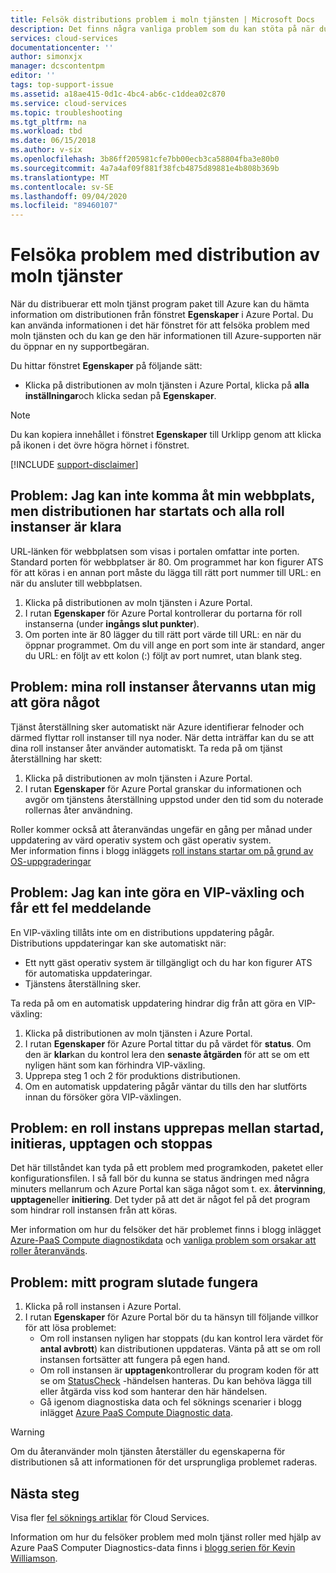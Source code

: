 ```yaml
---
title: Felsök distributions problem i moln tjänsten | Microsoft Docs
description: Det finns några vanliga problem som du kan stöta på när du distribuerar en moln tjänst till Azure. Den här artikeln innehåller lösningar på några av dem.
services: cloud-services
documentationcenter: ''
author: simonxjx
manager: dcscontentpm
editor: ''
tags: top-support-issue
ms.assetid: a18ae415-0d1c-4bc4-ab6c-c1ddea02c870
ms.service: cloud-services
ms.topic: troubleshooting
ms.tgt_pltfrm: na
ms.workload: tbd
ms.date: 06/15/2018
ms.author: v-six
ms.openlocfilehash: 3b86ff205981cfe7bb00ecb3ca58804fba3e80b0
ms.sourcegitcommit: 4a7a4af09f881f38fcb4875d89881e4b808b369b
ms.translationtype: MT
ms.contentlocale: sv-SE
ms.lasthandoff: 09/04/2020
ms.locfileid: "89460107"
---
```

# <a name="troubleshoot-cloud-service-deployment-problems"></a>Felsöka problem med distribution av moln tjänster
När du distribuerar ett moln tjänst program paket till Azure kan du hämta information om distributionen från fönstret **Egenskaper** i Azure Portal. Du kan använda informationen i det här fönstret för att felsöka problem med moln tjänsten och du kan ge den här informationen till Azure-supporten när du öppnar en ny supportbegäran.

Du hittar fönstret **Egenskaper** på följande sätt:

* Klicka på distributionen av moln tjänsten i Azure Portal, klicka på **alla inställningar**och klicka sedan på **Egenskaper**.

> [!NOTE]
> Du kan kopiera innehållet i fönstret **Egenskaper** till Urklipp genom att klicka på ikonen i det övre högra hörnet i fönstret.
>
>

[!INCLUDE [support-disclaimer](../../includes/support-disclaimer.md)]

## <a name="problem-i-cannot-access-my-website-but-my-deployment-is-started-and-all-role-instances-are-ready"></a>Problem: Jag kan inte komma åt min webbplats, men distributionen har startats och alla roll instanser är klara
URL-länken för webbplatsen som visas i portalen omfattar inte porten. Standard porten för webbplatser är 80. Om programmet har kon figurer ATS för att köras i en annan port måste du lägga till rätt port nummer till URL: en när du ansluter till webbplatsen.

1. Klicka på distributionen av moln tjänsten i Azure Portal.
2. I rutan **Egenskaper** för Azure Portal kontrollerar du portarna för roll instanserna (under **ingångs slut punkter**).
3. Om porten inte är 80 lägger du till rätt port värde till URL: en när du öppnar programmet. Om du vill ange en port som inte är standard, anger du URL: en följt av ett kolon (:) följt av port numret, utan blank steg.

## <a name="problem-my-role-instances-recycled-without-me-doing-anything"></a>Problem: mina roll instanser återvanns utan mig att göra något
Tjänst återställning sker automatiskt när Azure identifierar felnoder och därmed flyttar roll instanser till nya noder. När detta inträffar kan du se att dina roll instanser åter använder automatiskt. Ta reda på om tjänst återställning har skett:

1. Klicka på distributionen av moln tjänsten i Azure Portal.
2. I rutan **Egenskaper** för Azure Portal granskar du informationen och avgör om tjänstens återställning uppstod under den tid som du noterade rollernas åter användning.

Roller kommer också att återanvändas ungefär en gång per månad under uppdatering av värd operativ system och gäst operativ system.  
Mer information finns i blogg inläggets [roll instans startar om på grund av OS-uppgraderingar](https://docs.microsoft.com/archive/blogs/kwill/role-instance-restarts-due-to-os-upgrades)

## <a name="problem-i-cannot-do-a-vip-swap-and-receive-an-error"></a>Problem: Jag kan inte göra en VIP-växling och får ett fel meddelande
En VIP-växling tillåts inte om en distributions uppdatering pågår. Distributions uppdateringar kan ske automatiskt när:

* Ett nytt gäst operativ system är tillgängligt och du har kon figurer ATS för automatiska uppdateringar.
* Tjänstens återställning sker.

Ta reda på om en automatisk uppdatering hindrar dig från att göra en VIP-växling:

1. Klicka på distributionen av moln tjänsten i Azure Portal.
2. I rutan **Egenskaper** för Azure Portal tittar du på värdet för **status**. Om den är **klar**kan du kontrol lera den **senaste åtgärden** för att se om ett nyligen hänt som kan förhindra VIP-växling.
3. Upprepa steg 1 och 2 för produktions distributionen.
4. Om en automatisk uppdatering pågår väntar du tills den har slutförts innan du försöker göra VIP-växlingen.

## <a name="problem-a-role-instance-is-looping-between-started-initializing-busy-and-stopped"></a>Problem: en roll instans upprepas mellan startad, initieras, upptagen och stoppas
Det här tillståndet kan tyda på ett problem med programkoden, paketet eller konfigurationsfilen. I så fall bör du kunna se status ändringen med några minuters mellanrum och Azure Portal kan säga något som t. ex. **återvinning**, **upptagen**eller **initiering**. Det tyder på att det är något fel på det program som hindrar roll instansen från att köras.

Mer information om hur du felsöker det här problemet finns i blogg inlägget [Azure-PaaS Compute diagnostikdata](https://docs.microsoft.com/archive/blogs/kwill/windows-azure-paas-compute-diagnostics-data) och [vanliga problem som orsakar att roller återanvänds](cloud-services-troubleshoot-common-issues-which-cause-roles-recycle.md).

## <a name="problem-my-application-stopped-working"></a>Problem: mitt program slutade fungera
1. Klicka på roll instansen i Azure Portal.
2. I rutan **Egenskaper** för Azure Portal bör du ta hänsyn till följande villkor för att lösa problemet:
   * Om roll instansen nyligen har stoppats (du kan kontrol lera värdet för **antal avbrott**) kan distributionen uppdateras. Vänta på att se om roll instansen fortsätter att fungera på egen hand.
   * Om roll instansen är **upptagen**kontrollerar du program koden för att se om [StatusCheck](/previous-versions/azure/reference/ee758135(v=azure.100)) -händelsen hanteras. Du kan behöva lägga till eller åtgärda viss kod som hanterar den här händelsen.
   * Gå igenom diagnostiska data och fel söknings scenarier i blogg inlägget [Azure PaaS Compute Diagnostic data](https://docs.microsoft.com/archive/blogs/kwill/windows-azure-paas-compute-diagnostics-data).

> [!WARNING]
> Om du återanvänder moln tjänsten återställer du egenskaperna för distributionen så att informationen för det ursprungliga problemet raderas.
>
>

## <a name="next-steps"></a>Nästa steg
Visa fler [fel söknings artiklar](https://docs.microsoft.com/azure/cloud-services/cloud-services-allocation-failures) för Cloud Services.

Information om hur du felsöker problem med moln tjänst roller med hjälp av Azure PaaS Computer Diagnostics-data finns i [blogg serien för Kevin Williamson](https://docs.microsoft.com/archive/blogs/kwill/windows-azure-paas-compute-diagnostics-data).
